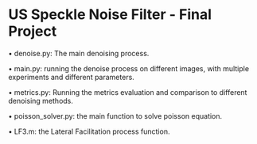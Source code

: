 # US Speckle Noise Filter - Final Project

•	denoise.py: The main denoising process.

•	main.py: running the denoise process on different images, with multiple experiments and different parameters.

•	metrics.py: Running the metrics evaluation and comparison to different denoising methods.

•	poisson_solver.py: the main function to solve poisson equation.

•	LF3.m: the Lateral Facilitation process function.


